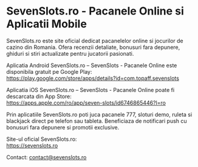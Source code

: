 # SevenSlots.ro - Pacanele Online si Aplicatii Mobile

SevenSlots.ro este site oficial dedicat pacanelelor online si jocurilor de cazino din Romania. Ofera recenzii detaliate, bonusuri fara depunere, ghiduri si stiri actualizate pentru jucatorii pasionati.  

Aplicatia Android SevenSlots.ro – SevenSlots - Pacanele Online este disponibila gratuit pe Google Play:  
https://play.google.com/store/apps/details?id=com.topaff.sevenslots  

Aplicatia iOS SevenSlots.ro – SevenSlots - Pacanele Online poate fi descarcata din App Store:  
https://apps.apple.com/ro/app/seven-slots/id6746865446?l=ro  

Prin aplicatiile SevenSlots.ro poti juca pacanele 777, sloturi demo, ruleta si blackjack direct pe telefon sau tableta. Beneficiaza de notificari push cu bonusuri fara depunere si promotii exclusive.  

Site-ul oficial SevenSlots.ro:  
https://sevenslots.ro  

Contact: contact@sevenslots.ro  
